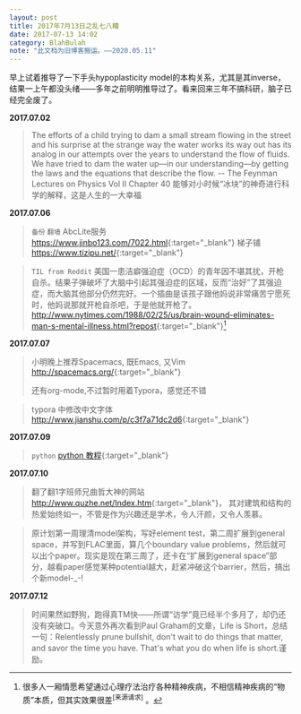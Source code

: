 ```yaml
---
layout: post
title: 2017年7月13日之乱七八糟
date: 2017-07-13 14:02
category: BlahBulah
note: "此文档为旧博客搬运。——2020.05.11"
---
```


早上试着推导了一下手头hypoplasticity model的本构关系，尤其是其inverse，结果一上午都没头绪——多年之前明明推导过了。看来回来三年不搞科研，脑子已经完全废了。

**2017.07.02**

> The efforts of a child trying to dam a small stream flowing in the street and his surprise at the strange way the water works its way out has its analog in our attempts over the years to understand the flow of fluids. We have tried to dam the water up—in our understanding—by getting the laws and the equations that describe the flow.  -- The Feynman Lectures on Physics Vol II Chapter 40  能够对小时候“冰块”的神奇进行科学的解释，这是人生的一大幸福

**2017.07.06**

> `备份` `翻墙` AbcLite服务 <https://www.jinbo123.com/7022.html>{:target="_blank"} 梯子铺 <https://www.tizipu.net/>{:target="_blank"}

<!-- -->

> `TIL from Reddit` 美国一患洁癖强迫症（OCD）的青年因不堪其扰，开枪自杀。结果子弹破坏了大脑中引起其强迫症的区域，反而“治好”了其强迫症，而大脑其他部分仍然完好。一个插曲是该孩子跟他妈说非常痛苦宁愿死时，他妈说那就开枪自杀吧，于是他就开枪了。<http://www.nytimes.com/1988/02/25/us/brain-wound-eliminates-man-s-mental-illness.html?repost>{:target="_blank"}[^mental]

**2017.07.07**

> 小明晚上推荐Spacemacs, 既Emacs, 又Vim <http://spacemacs.org/>{:target="_blank"}
>
> 还有org-mode,不过暂时用着Typora，感觉还不错

<!-- -->

> typora 中修改中文字体 <http://www.jianshu.com/p/c3f7a71dc2d6>{:target="_blank"}

**2017.07.09**

> `python` [python 教程](http://www.liaoxuefeng.com/wiki/0014316089557264a6b348958f449949df42a6d3a2e542c000){:target="_blank"}

**2017.07.10**

> 翻了翻1字班师兄曲哲大神的网站 <http://www.quzhe.net/Index.htm>{:target="_blank"}， 其对建筑和结构的热爱始终如一，不管是作为兴趣还是学术，令人汗颜，又令人羡慕。

<!-- -->

> 原计划第一周理清model架构，写好element test，第二周扩展到general space，并写到FLAC里面，算几个boundary value problems，然后就可以出个paper。现实是现在第三周了，还卡在“扩展到general space”部分，越看paper感觉某种potential越大，赶紧冲破这个barrier，然后，搞出个新model-_-! 

**2017.07.12**

> 时间果然如野狗，跑得真TM快——所谓“访学”竟已经半个多月了，却仍还没有突破口。今天意外再次看到Paul Graham的文章，Life is Short，总结一句：Relentlessly prune bullshit, don't wait to do things that matter, and savor the time you have. That's what you do when life is short.谨励。



[^mental]: 很多人一厢情愿希望通过心理疗法治疗各种精神疾病，不相信精神疾病的“物质”本质，但其实效果很差<sup>[来源请求]</sup> 。